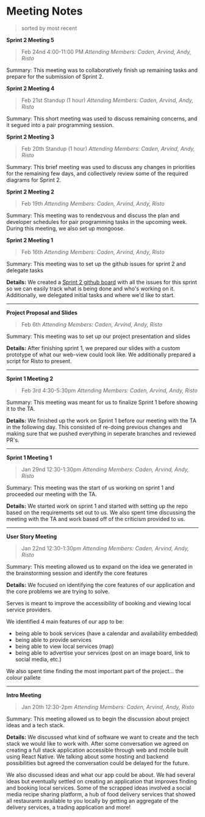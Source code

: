 # Meeting Notes

> sorted by most recent

**Sprint 2 Meeting 5**

> Feb 24nd 4:00-11:00 PM
> _Attending Members: Caden, Arvind, Andy, Risto_

Summary: This meeting was to collaboratively finish up remaining tasks and prepare for the submission of Sprint 2.

**Sprint 2 Meeting 4**

> Feb 21st Standup (1 hour)
> _Attending Members: Caden, Arvind, Andy, Risto_

Summary: This short meeting was used to discuss remaining concerns, and it segued into a pair programming session.

**Sprint 2 Meeting 3**

> Feb 20th Standup (1 hour)
> _Attending Members: Caden, Arvind, Andy, Risto_

Summary: This brief meeting was used to discuss any changes in priorities for the remaining few days, and collectively review some of the required diagrams for Sprint 2.

**Sprint 2 Meeting 2**

> Feb 19th
> _Attending Members: Caden, Arvind, Andy, Risto_

Summary: This meeting was to rendezvous and discuss the plan and developer schedules for pair programming tasks in the upcoming week. During this meeting, we also set up mongoose.

**Sprint 2 Meeting 1**

> Feb 16th
> _Attending Members: Caden, Arvind, Andy, Risto_

Summary: This meeting was to set up the github issues for sprint 2 and delegate tasks

**Details:**
We created a [Sprint 2 github board](https://github.com/COMP4350/Servus/projects/1) with all the issues for this sprint so we can easily track what is being done and who's working on it. Additionally, we delegated initial tasks and where we'd like to start.

---

**Project Proposal and Slides**

> Feb 6th
> _Attending Members: Caden, Arvind, Andy, Risto_

Summary: This meeting was to set up our project presentation and slides

**Details:**
After finishing sprint 1, we prepared our slides with a custom prototype of what our web-view could look like. We additionally prepared a script for Risto to present.

---

**Sprint 1 Meeting 2**

> Feb 3rd 4:30-5:30pm
> _Attending Members: Caden, Arvind, Andy, Risto_

Summary: This meeting was meant for us to finalize Sprint 1 before showing it to the TA.

**Details:**
We finished up the work on Sprint 1 before our meeting with the TA in the following day. This consisted of re-doing previous changes and making sure that we pushed everything in seperate branches and reviewed PR's.

---

**Sprint 1 Meeting 1**

> Jan 29nd 12:30-1:30pm
> _Attending Members: Caden, Arvind, Andy, Risto_

Summary: This meeting was the start of us working on sprint 1 and proceeded our meeting with the TA.

**Details:**
We started work on sprint 1 and started with setting up the repo based on the requirements set out to us. We also spent time discussing the meeting with the TA and work based off of the criticism provided to us.

---

**User Story Meeting**

> Jan 22nd 12:30-1:30pm
> _Attending Members: Caden, Arvind, Andy, Risto_

Summary: This meeting allowed us to expand on the idea we generated in the brainstorming session and identify the core features

**Details:**
We focused on identifying the core features of our application and the core problems we are trying to solve.

Serves is meant to improve the accessibility of booking and viewing local service providers.

We identified 4 main features of our app to be:

-   being able to book services (have a calendar and availability embedded)
-   being able to provide services
-   being able to view local services (map)
-   being able to advertise your services (post on an image board, link to social media, etc.)

We also spent time finding the most important part of the project... the colour pallete

---

**Intro Meeting**

> Jan 20th 12:30-2pm
> _Attending Members: Caden, Arvind, Andy, Risto_

Summary: This meeting allowed us to begin the discussion about project ideas and a tech stack.

**Details:**
We discussed what kind of software we want to create and the tech stack we would like to work with. After some conversation we agreed on creating a full stack application accessible through web and mobile built using React Native. We talking about some hosting and backend possibilities but agreed the conversation could be delayed for the future.

We also discussed ideas and what our app could be about. We had several ideas but eventually settled on creating an application that improves finding and booking local services. Some of the scrapped ideas involved a social media recipe sharing platform, a hub of food delivery services that showed all restaurants available to you locally by getting an aggregate of the delivery services, a trading application and more!
